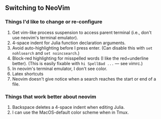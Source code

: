 ## Switching to NeoVim

### Things I'd like to change or re-configure

1. Get vim-like process suspension to access parent terminal
   (i.e., don't use neovim's terminal emulator).
2. 4-space indent for Julia function declaration arguments.
3. Avoid auto-highlighting before I press enter.
   (Can disable this with `set nohlsearch` and `set noincsearch`.)
4. Block-red highlighting for misspelled words (I like the red+underline better).
   (This is easily fixable with `hi SpellBad ...` &mdash; see vimrc.)
5. In neovim's terminal emulator, I don't see color.
6. Latex shortcuts
7. Neovim doesn't give notice when a search reaches the start or end of a file.

### Things that work better about neovim

1. Backspace deletes a 4-space indent when editing Julia.
2. I can use the MacOS-default color scheme when in Tmux.
